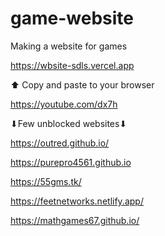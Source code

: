 # game-website

Making a website for games 

https://wbsite-sdls.vercel.app

⬆ Copy and paste to your browser


https://youtube.com/dx7h



⬇Few unblocked websites⬇



https://outred.github.io/

https://purepro4561.github.io

https://55gms.tk/

https://feetnetworks.netlify.app/

https://mathgames67.github.io/
